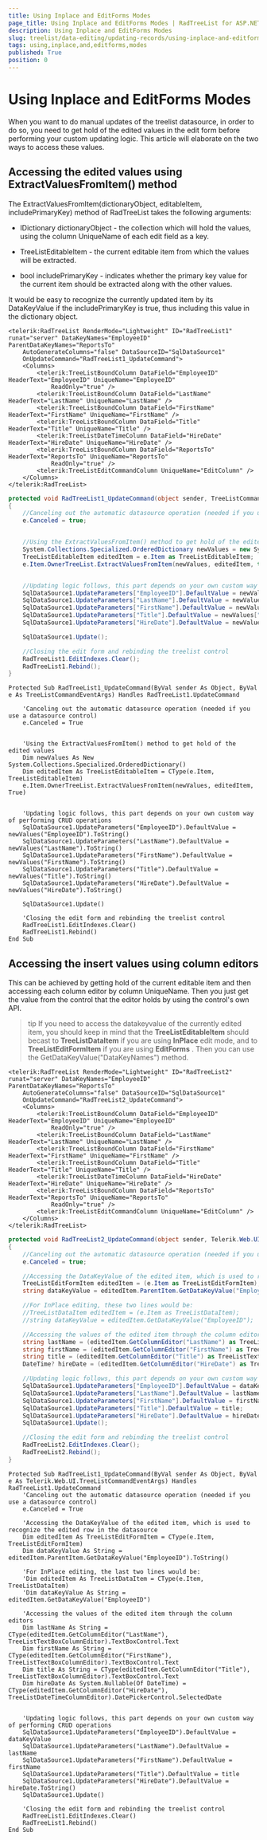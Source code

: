 ```yaml
---
title: Using Inplace and EditForms Modes
page_title: Using Inplace and EditForms Modes | RadTreeList for ASP.NET AJAX Documentation
description: Using Inplace and EditForms Modes
slug: treelist/data-editing/updating-records/using-inplace-and-editforms-modes
tags: using,inplace,and,editforms,modes
published: True
position: 0
---
```


# Using Inplace and EditForms Modes



When you want to do manual updates of the treelist datasource, in order to do so, you need to get hold of the edited values in the edit form before performing your custom updating logic. This article will elaborate on the two ways to access these values.

## Accessing the edited values using ExtractValuesFromItem() method

The ExtractValuesFromItem(dictionaryObject, editableItem, includePrimaryKey) method of RadTreeList takes the following arguments:

* IDictionary dictionaryObject - the collection which will hold the values, using the column UniqueName of each edit field as a key.

* TreeListEditableItem - the current editable item from which the values will be extracted.

* bool includePrimaryKey - indicates whether the primary key value for the current item should be extracted along with the other values.

It would be easy to recognize the currently updated item by its DataKeyValue if the includePrimaryKey is true, thus including this value in the dictionary object.



````ASPNET
<telerik:RadTreeList RenderMode="Lightweight" ID="RadTreeList1" runat="server" DataKeyNames="EmployeeID" ParentDataKeyNames="ReportsTo"
	AutoGenerateColumns="false" DataSourceID="SqlDataSource1"
	OnUpdateCommand="RadTreeList1_UpdateCommand">
	<Columns>
		<telerik:TreeListBoundColumn DataField="EmployeeID" HeaderText="EmployeeID" UniqueName="EmployeeID"
			ReadOnly="true" />
		<telerik:TreeListBoundColumn DataField="LastName" HeaderText="LastName" UniqueName="LastName" />
		<telerik:TreeListBoundColumn DataField="FirstName" HeaderText="FirstName" UniqueName="FirstName" />
		<telerik:TreeListBoundColumn DataField="Title" HeaderText="Title" UniqueName="Title" />
		<telerik:TreeListDateTimeColumn DataField="HireDate" HeaderText="HireDate" UniqueName="HireDate" />
		<telerik:TreeListBoundColumn DataField="ReportsTo" HeaderText="ReportsTo" UniqueName="ReportsTo"
			ReadOnly="true" />
		<telerik:TreeListEditCommandColumn UniqueName="EditColumn" />
	</Columns>
</telerik:RadTreeList>
````
````C#
protected void RadTreeList1_UpdateCommand(object sender, TreeListCommandEventArgs e)
{
	//Canceling out the automatic datasource operation (needed if you use a datasource control)
	e.Canceled = true;


	//Using the ExtractValuesFromItem() method to get hold of the edited values
	System.Collections.Specialized.OrderedDictionary newValues = new System.Collections.Specialized.OrderedDictionary();
	TreeListEditableItem editedItem = e.Item as TreeListEditableItem;
	e.Item.OwnerTreeList.ExtractValuesFromItem(newValues, editedItem, true);


	//Updating logic follows, this part depends on your own custom way of performing CRUD operations
	SqlDataSource1.UpdateParameters["EmployeeID"].DefaultValue = newValues["EmployeeID"].ToString();
	SqlDataSource1.UpdateParameters["LastName"].DefaultValue = newValues["LastName"].ToString();
	SqlDataSource1.UpdateParameters["FirstName"].DefaultValue = newValues["FirstName"].ToString();
	SqlDataSource1.UpdateParameters["Title"].DefaultValue = newValues["Title"].ToString();
	SqlDataSource1.UpdateParameters["HireDate"].DefaultValue = newValues["HireDate"].ToString();

	SqlDataSource1.Update();

	//Closing the edit form and rebinding the treelist control
	RadTreeList1.EditIndexes.Clear();
	RadTreeList1.Rebind();
}
````
````VB.NET
Protected Sub RadTreeList1_UpdateCommand(ByVal sender As Object, ByVal e As TreeListCommandEventArgs) Handles RadTreeList1.UpdateCommand

	'Canceling out the automatic datasource operation (needed if you use a datasource control)
	e.Canceled = True


	'Using the ExtractValuesFromItem() method to get hold of the edited values
	Dim newValues As New System.Collections.Specialized.OrderedDictionary()
	Dim editedItem As TreeListEditableItem = CType(e.Item, TreeListEditableItem)
	e.Item.OwnerTreeList.ExtractValuesFromItem(newValues, editedItem, True)


	'Updating logic follows, this part depends on your own custom way of performing CRUD operations
	SqlDataSource1.UpdateParameters("EmployeeID").DefaultValue = newValues("EmployeeID").ToString()
	SqlDataSource1.UpdateParameters("LastName").DefaultValue = newValues("LastName").ToString()
	SqlDataSource1.UpdateParameters("FirstName").DefaultValue = newValues("FirstName").ToString()
	SqlDataSource1.UpdateParameters("Title").DefaultValue = newValues("Title").ToString()
	SqlDataSource1.UpdateParameters("HireDate").DefaultValue = newValues("HireDate").ToString()

	SqlDataSource1.Update()

	'Closing the edit form and rebinding the treelist control
	RadTreeList1.EditIndexes.Clear()
	RadTreeList1.Rebind()
End Sub
````


## Accessing the insert values using column editors

This can be achieved by getting hold of the current editable item and then accessing each column editor by column UniqueName. Then you just get the value from the control that the editor holds by using the control's own API.

>tip If you need to access the datakeyvalue of the currently edited item, you should keep in mind that the **TreeListEditableItem** should becast to **TreeListDataItem** if you are using **InPlace** edit mode, and to **TreeListEditFormItem** if you are using **EditForms** . Then you can use the GetDataKeyValue("DataKeyNames") method.
>




````ASPNET
<telerik:RadTreeList RenderMode="Lightweight" ID="RadTreeList2" runat="server" DataKeyNames="EmployeeID" ParentDataKeyNames="ReportsTo"
	AutoGenerateColumns="false" DataSourceID="SqlDataSource1"
	OnUpdateCommand="RadTreeList2_UpdateCommand">
	<Columns>
		<telerik:TreeListBoundColumn DataField="EmployeeID" HeaderText="EmployeeID" UniqueName="EmployeeID"
			ReadOnly="true" />
		<telerik:TreeListBoundColumn DataField="LastName" HeaderText="LastName" UniqueName="LastName" />
		<telerik:TreeListBoundColumn DataField="FirstName" HeaderText="FirstName" UniqueName="FirstName" />
		<telerik:TreeListBoundColumn DataField="Title" HeaderText="Title" UniqueName="Title" />
		<telerik:TreeListDateTimeColumn DataField="HireDate" HeaderText="HireDate" UniqueName="HireDate" />
		<telerik:TreeListBoundColumn DataField="ReportsTo" HeaderText="ReportsTo" UniqueName="ReportsTo"
			ReadOnly="true" />
		<telerik:TreeListEditCommandColumn UniqueName="EditColumn" />
	</Columns>
</telerik:RadTreeList>
````
````C#
protected void RadTreeList2_UpdateCommand(object sender, Telerik.Web.UI.TreeListCommandEventArgs e)
{
	//Canceling out the automatic datasource operation (needed if you use a datasource control)
	e.Canceled = true;

	//Accessing the DataKeyValue of the edited item, which is used to recognize the edited row in the datasource
	TreeListEditFormItem editedItem = (e.Item as TreeListEditFormItem);
	string dataKeyValue = editedItem.ParentItem.GetDataKeyValue("EmployeeID").ToString();

	//For InPlace editing, these two lines would be:
	//TreeListDataItem editedItem = (e.Item as TreeListDataItem);
	//string dataKeyValue = editedItem.GetDataKeyValue("EmployeeID");

	//Accessing the values of the edited item through the column editors
	string lastName = (editedItem.GetColumnEditor("LastName") as TreeListTextBoxColumnEditor).TextBoxControl.Text;
	string firstName = (editedItem.GetColumnEditor("FirstName") as TreeListTextBoxColumnEditor).TextBoxControl.Text;
	string title = (editedItem.GetColumnEditor("Title") as TreeListTextBoxColumnEditor).TextBoxControl.Text;
	DateTime? hireDate = (editedItem.GetColumnEditor("HireDate") as TreeListDateTimeColumnEditor).DatePickerControl.SelectedDate;

	//Updating logic follows, this part depends on your own custom way of performing CRUD operations
	SqlDataSource1.UpdateParameters["EmployeeID"].DefaultValue = dataKeyValue;
	SqlDataSource1.UpdateParameters["LastName"].DefaultValue = lastName;
	SqlDataSource1.UpdateParameters["FirstName"].DefaultValue = firstName;
	SqlDataSource1.UpdateParameters["Title"].DefaultValue = title;
	SqlDataSource1.UpdateParameters["HireDate"].DefaultValue = hireDate.ToString();
	SqlDataSource1.Update();

	//Closing the edit form and rebinding the treelist control
	RadTreeList2.EditIndexes.Clear();
	RadTreeList2.Rebind();
}
````
````VB.NET
Protected Sub RadTreeList1_UpdateCommand(ByVal sender As Object, ByVal e As Telerik.Web.UI.TreeListCommandEventArgs) Handles RadTreeList1.UpdateCommand
	'Canceling out the automatic datasource operation (needed if you use a datasource control)
	e.Canceled = True

	'Accessing the DataKeyValue of the edited item, which is used to recognize the edited row in the datasource
	Dim editedItem As TreeListEditFormItem = CType(e.Item, TreeListEditFormItem)
	Dim dataKeyValue As String = editedItem.ParentItem.GetDataKeyValue("EmployeeID").ToString()

	'For InPlace editing, the last two lines would be:
	'Dim editedItem As TreeListDataItem = CType(e.Item, TreeListDataItem)
	'Dim dataKeyValue As String = editedItem.GetDataKeyValue("EmployeeID")

	'Accessing the values of the edited item through the column editors
	Dim lastName As String = CType(editedItem.GetColumnEditor("LastName"), TreeListTextBoxColumnEditor).TextBoxControl.Text
	Dim firstName As String = CType(editedItem.GetColumnEditor("FirstName"), TreeListTextBoxColumnEditor).TextBoxControl.Text
	Dim title As String = CType(editedItem.GetColumnEditor("Title"), TreeListTextBoxColumnEditor).TextBoxControl.Text
	Dim hireDate As System.Nullable(Of DateTime) = CType(editedItem.GetColumnEditor("HireDate"), TreeListDateTimeColumnEditor).DatePickerControl.SelectedDate


	'Updating logic follows, this part depends on your own custom way of performing CRUD operations
	SqlDataSource1.UpdateParameters("EmployeeID").DefaultValue = dataKeyValue
	SqlDataSource1.UpdateParameters("LastName").DefaultValue = lastName
	SqlDataSource1.UpdateParameters("FirstName").DefaultValue = firstName
	SqlDataSource1.UpdateParameters("Title").DefaultValue = title
	SqlDataSource1.UpdateParameters("HireDate").DefaultValue = hireDate.ToString()
	SqlDataSource1.Update()

	'Closing the edit form and rebinding the treelist control
	RadTreeList1.EditIndexes.Clear()
	RadTreeList1.Rebind()
End Sub
````

